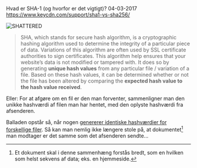 Hvad er SHA-1 (og hvorfor er det vigtigt)?
04-03-2017
https://www.keycdn.com/support/sha1-vs-sha256/

![SHATTERED](https://log.logiskhave.dk/static/20170306_shattered.png)
> SHA, which stands for secure hash algorithm, is a cryptographic hashing algorithm used to determine the integrity of a particular piece of data. Variations of this algorithm are often used by SSL certificate authorities to sign certificates. This algorithm help ensures that your website’s data is not modified or tampered with. It does so by generating **unique hash values** from any particular file / variation of a file. Based on these hash values, it can be determined whether or not the file has been altered by comparing the **expected hash value to the hash value received**.

Eller: For at afgøre om en fil er den man forventer, sammenligner man den unikke hashværdi af filen man har hentet, med den oplyste hashværdi fra afsenderen.

Balladen opstår så, når nogen [genererer identiske hashværdier for forskellige filer](https://shattered.io). Så kan man nemlig ikke længere stole på, at dokumentet[^1] man modtager er det samme som det afsenderen sendte...

[^1]: Et dokument skal i denne sammenhæng forstås bredt, som en hvilken som helst sekvens af data; eks. en hjemmeside.

